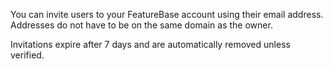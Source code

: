 You can invite users to your FeatureBase account using their email address. Addresses do not have to be on the same domain as the owner.

Invitations expire after 7 days and are automatically removed unless verified.
